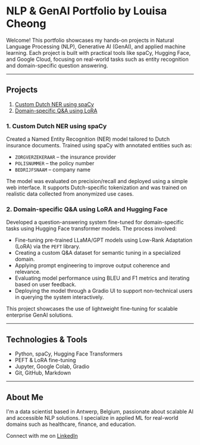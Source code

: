 # NLP & GenAI Portfolio by Louisa Cheong

Welcome! This portfolio showcases my hands-on projects in Natural Language Processing (NLP), Generative AI (GenAI), and applied machine learning. Each project is built with practical tools like spaCy, Hugging Face, and Google Cloud, focusing on real-world tasks such as entity recognition and domain-specific question answering.

---

## Projects
1. [Custom Dutch NER using spaCy](./dutch-ner/README.md)
2. [Domain-specific Q&A using LoRA](./genai-qa-lora/README.md)

### 1. Custom Dutch NER using spaCy
Created a Named Entity Recognition (NER) model tailored to Dutch insurance documents. Trained using spaCy with annotated entities such as:
- `ZORGVERZEKERAAR` – the insurance provider
- `POLISNUMMER` – the policy number
- `BEDRIJFSNAAM` – company name

The model was evaluated on precision/recall and deployed using a simple web interface. It supports Dutch-specific tokenization and was trained on realistic data collected from anonymized use cases.

### 2. Domain-specific Q&A using LoRA and Hugging Face
Developed a question-answering system fine-tuned for domain-specific tasks using Hugging Face transformer models. The process involved:

- Fine-tuning pre-trained LLaMA/GPT models using Low-Rank Adaptation (LoRA) via the `PEFT` library.
- Creating a custom Q&A dataset for semantic tuning in a specialized domain.
- Applying prompt engineering to improve output coherence and relevance.
- Evaluating model performance using BLEU and F1 metrics and iterating based on user feedback.
- Deploying the model through a Gradio UI to support non-technical users in querying the system interactively.

This project showcases the use of lightweight fine-tuning for scalable enterprise GenAI solutions.

---

## Technologies & Tools
- Python, spaCy, Hugging Face Transformers
- PEFT & LoRA fine-tuning
- Jupyter, Google Colab, Gradio
- Git, GitHub, Markdown

---

## About Me
I'm a data scientist based in Antwerp, Belgium, passionate about scalable AI and accessible NLP solutions. I specialize in applied ML for real-world domains such as healthcare, finance, and education.

Connect with me on [LinkedIn](https://www.linkedin.com/in/phui-san-louisa-cheong-6a62772/)

